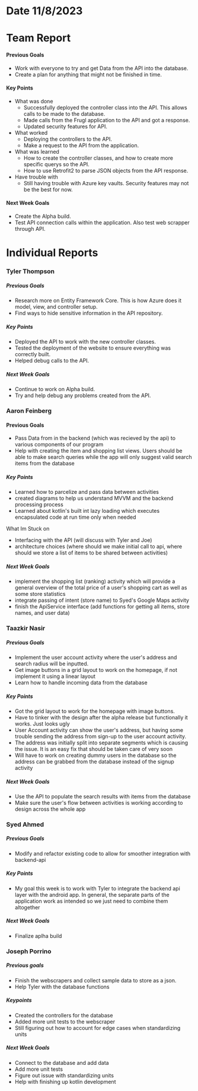 # Date 11/8/2023
# Team Report

#### Previous Goals
- Work with everyone to try and get Data from the API into the database.
- Create a plan for anything that might not be finished in time.
#### Key Points
- What was done
  - Successfully deployed the controller class into the API. This allows calls to be made to the database.
  - Made calls from the Frugl application to the API and got a response.
  - Updated security features for API.
- What worked
  - Deploying the controllers to the API.
  - Make a request to the API from the application.
- What was learned
  - How to create the controller classes, and how to create more specific querys so the API.
  - How to use Retrofit2 to parse JSON objects from the API response.
- Have trouble with
  - Still having trouble with Azure key vaults. Security features may not be the best for now.

#### Next Week Goals
- Create the Alpha build.
- Test API connection calls within the application. Also test web scrapper through API.


# Individual Reports

### Tyler Thompson
##### Previous Goals
- Research more on Entity Framework Core. This is how Azure does it model, view, and controller setup.
- Find ways to hide sensitive information in the API repository.
##### Key Points
- Deployed the API to work with the new controller classes.
- Tested the deployment of the website to ensure everything was correctly built.
- Helped debug calls to the API.
##### Next Week Goals
- Continue to work on Alpha build.
- Try and help debug any problems created from the API.
  
### Aaron Feinberg
#### Previous Goals
- Pass Data from in the backend (which was recieved by the api) to various components of our program 
- Help with creating the item and shopping list views. Users should be able to make search queries while the app will only suggest valid search items from the database
  
##### Key Points
- Learned how to parcelize and pass data between activities
- created diagrams to help us understand MVVM and the backend processing process
- Learned about kotlin's built int lazy loading which executes encapsulated code at run time only when needed 

What Im Stuck on
- Interfacing with the API (will discuss with Tyler and Joe)
- architecture choices (where should we make initial call to api, where should we store a list of items to be shared between activities)

##### Next Week Goals
- implement the shopping list (ranking) activity which will provide a general overview of the total price of a user's shopping cart as well as some store statistics
- integrate passing of intent (store name) to Syed's Google Maps activity
- finish the ApiService interface (add functions for getting all items, store names, and user data) 

### Taazkir Nasir
##### Previous Goals
- Implement the user account activity where the user's address and search radius will be inputted. 
- Get image buttons in a grid layout to work on the homepage, if not implement it using a linear layout 
- Learn how to handle incoming data from the database 

##### Key Points
- Got the grid layout to work for the homepage with image buttons.
- Have to tinker with the design after the alpha release but functionally it works. Just looks ugly 
- User Account activity can show the user's address, but having some trouble sending the address from sign-up to the user account activity.
- The address was initially split into separate segments which is causing the issue. It is an easy fix that should be taken care of very soon
- Will have to work on creating dummy users in the database so the address can be grabbed from the database instead of the signup activity 
##### Next Week Goals
- Use the API to populate the search results with items from the database 
- Make sure the user's flow between activities is working according to design across the whole app 

### Syed Ahmed
##### Previous Goals
- Modify and refactor existing code to allow for smoother integration with backend-api

##### Key Points
- My goal this week is to work with Tyler to integrate the backend api layer with the android app. In general, the separate parts of the application work as intended so we just need to combine them altogether

##### Next Week Goals
- Finalize aplha build

### Joseph Porrino
##### Previous goals
- Finish the webscrapers and collect sample data to store as a json.
- Help Tyler with the database functions
##### Keypoints
- Created the controllers for the database
- Added more unit tests to the webscraper
- Still figuring out how to account for edge cases when standardizing units
##### Next Week Goals
- Connect to the database and add data
- Add more unit tests
- Figure out issue with standardizing units
- Help with finishing up kotlin development

